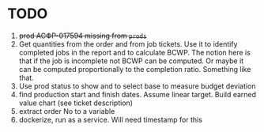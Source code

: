 # TODO

1. ~~prod АСФР-017594 missing from `prods`~~  
2. Get quantities from the order and from job tickets. Use it to identify completed jobs in the report and to calculate BCWP. The notion here is that if the job is incomplete not BCWP can be computed. Or maybe it can be computed proportionally to the completion ratio. Something like that.
3. Use prod status to show and to select base to measure budget deviation  
4. find production start and finish dates. Assume linear target. Build earned value chart (see ticket description)  
5. extract order No to a variable  
6. dockerize, run as a service. Will need timestamp for this  